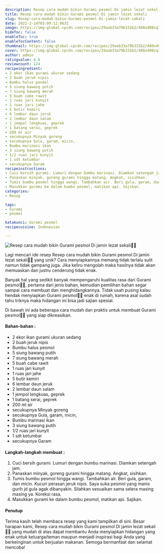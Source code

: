 ```yaml
---
description: Resep cara mudah bikin Gurami pesmol Di jamin lezat sekali"
title: Resep cara mudah bikin Gurami pesmol Di jamin lezat sekali
slug: Resep-cara-mudah-bikin-Gurami-pesmol-Di-jamin-lezat-sekali
date: 2022-2-14T03:09:12.063Z
image: https://img-global.cpcdn.com/recipes/29aab33a79b331b2/400x400cq70/photo.jpg
hideToc: false
enableToc: true
enableTocContent: false
thumbnail: https://img-global.cpcdn.com/recipes/29aab33a79b331b2/400x400cq70/photo.jpg
cover: https://img-global.cpcdn.com/recipes/29aab33a79b331b2/400x400cq70/photo.jpg
author: admin
ratingvalue: 4.8
reviewcount: 124
recipeingredient:
- 2 ekor ikan gurami ukuran sedang
- 2 buah jeruk nipis
- Bumbu halus pesmol
- 5 siung bawang putih
- 7 siung bawang merah
- 5 buah cabe rawit
- 1 ruas jari kunyit
- 1 ruas jari jahe
- 5 butir kemiri
- 6 lembar daun jeruk
- 2 lembar daun salam
- 1 jempol lengkuas, geprek
- 1 batang serai, geprek
- 200 ml air
- secukupnya Minyak goreng
- secukupnya Gula, garam, micin,
- Bumbu marinasi ikan
- 3 siung bawang putih
- 1/2 ruas jari kunyit
- 1 sdt ketumbar
- secukupnya Garam
recipeinstructions:
- Cuci bersih gurami. Lumuri dengan bumbu marinasi. Diamkan setengah jam.
- Panaskan minyak, goreng gurami hingga matang. Angkat, sisihkan.
- Tumis bumbu pesmol hingga wangi. Tambahkan air. Beri gula, garam, dan micin. Kucuri perasan jeruk nipis. Saya suka pesmol yang manis gurih jd gula agak dibanyakin. Silahkan sesuaikan sama selera masing masing ya. Koreksi rasa.
- Masukkan gurami ke dalam bumbu pesmol, matikan api. Sajikan.
categories:
- Resep

tags:
- Gurami
- pesmol

katakunci: Gurami pesmol
recipecuisine: Indonesian

---
```


![Resep cara mudah bikin Gurami pesmol Di jamin lezat sekali👩‍🍳](https://img-global.cpcdn.com/recipes/29aab33a79b331b2/400x400cq70/photo.jpg)

Lagi mencari ide resep Resep cara mudah bikin Gurami pesmol Di jamin lezat sekali👩‍🍳 yang unik? Cara menyiapkannya memang tidak terlalu sulit namun tidak gampang juga. Jika keliru mengolah maka hasilnya tidak akan memuaskan dan justru cenderung tidak enak.

Banyak hal yang sedikit banyak mempengaruhi kualitas rasa dari Gurami pesmol👩‍🍳, pertama dari jenis bahan, kemudian pemilihan bahan segar sampai cara membuat dan menghidangkannya. Tidak usah pusing kalau hendak menyiapkan Gurami pesmol👩‍🍳 enak di rumah, karena asal sudah tahu triknya maka hidangan ini bisa jadi sajian spesial.

Di bawah ini ada beberapa cara mudah dan praktis untuk membuat Gurami pesmol👩‍🍳 yang siap dikreasikan.

<!--inarticleads1-->

#### Bahan-bahan :

- 2 ekor ikan gurami ukuran sedang
- 2 buah jeruk nipis
- Bumbu halus pesmol
- 5 siung bawang putih
- 7 siung bawang merah
- 5 buah cabe rawit
- 1 ruas jari kunyit
- 1 ruas jari jahe
- 5 butir kemiri
- 6 lembar daun jeruk
- 2 lembar daun salam
- 1 jempol lengkuas, geprek
- 1 batang serai, geprek
- 200 ml air
- secukupnya Minyak goreng
- secukupnya Gula, garam, micin,
- Bumbu marinasi ikan
- 3 siung bawang putih
- 1/2 ruas jari kunyit
- 1 sdt ketumbar
- secukupnya Garam

<!--inarticleads2-->

#### Langkah-langkah membuat :

1. Cuci bersih gurami. Lumuri dengan bumbu marinasi. Diamkan setengah jam.
1. Panaskan minyak, goreng gurami hingga matang. Angkat, sisihkan.
1. Tumis bumbu pesmol hingga wangi. Tambahkan air. Beri gula, garam, dan micin. Kucuri perasan jeruk nipis. Saya suka pesmol yang manis gurih jd gula agak dibanyakin. Silahkan sesuaikan sama selera masing masing ya. Koreksi rasa.
1. Masukkan gurami ke dalam bumbu pesmol, matikan api. Sajikan.

#### Penutup

Terima kasih telah membaca resep yang kami tampilkan di sini. Besar harapan kami, Resep cara mudah bikin Gurami pesmol Di jamin lezat sekali👩‍🍳 yang mudah di atas dapat membantu Anda menyiapkan hidangan yang enak untuk keluarga/teman maupun menjadi inspirasi bagi Anda yang berkeinginan untuk berjualan makanan. Semoga bermanfaat dan selamat mencoba!